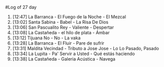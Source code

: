 #Log of 27 day

1. [12:47] La Barranca - El Fuego de la Noche - El Mezcal
1. [13:02] Santa Sabina - Babel - La Risa De Dios
1. [13:06] San Pascualito Rey - Valiente - Despertar
1. [13:08] La Castañeda - el hilo de plata - Ámbar
1. [13:12] Tijuana No - No - La vaka
1. [13:28] La Barranca - El Fluir - Pare de sufrir
1. [13:31] Maldita Vecindad - Tributo a Jose Jose - Lo Lo Pasado, Pasado
1. [13:34] La Lupita - Pa' Servir a Usted - Qué estás haciendo
1. [13:38] La Castañeda - Galeria Acústica - Navega
